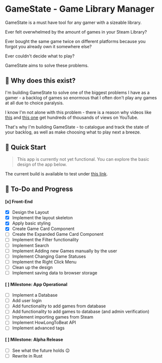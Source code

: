 # GameState - Game Library Manager

GameState is a must have tool for any gamer with a sizeable library. 

Ever felt overwhelmed by the amount of games in your Steam Library? 

Ever bought the same game twice on different platforms because you forgot you already own it somewhere else? 

Ever couldn't decide what to play?

GameState aims to solve these problems. 

## 🤔 Why does this exist?

I'm building GameState to solve one of the biggest problems I have as a gamer - a backlog of games so enormous that I often don't play any games at all due to choice paralysis. 

I know I'm not alone with this problem - there is a reason why videos like [this](https://www.youtube.com/watch?v=nkgAlnDIPMU&t=1664s&pp=ygUOZ2FtaW5nIGJhY2tsb2c%3D) and [this one](https://www.youtube.com/watch?v=IKvcEmh8YFY&pp=ygUOZ2FtaW5nIGJhY2tsb2c%3D) get hundreds of thousands of views on YouTube. 

That's why I'm building GameState - to catalogue and track the state of your backlog, as well as make choosing what to play next a breeze. 

## 🚀 Quick Start

> This app is currently not yet functional. 
> You can explore the basic design of the app below.

The current build is available to test under [this link](https://szymon-kulak.github.io/game-library-manager/).

## 📝 To-Do and Progress

#### [x] Front-End

- [x] Design the Layout
- [x] Implement the layout skeleton
- [x] Apply basic styling
- [x] Create Game Card Component
- [ ] Create the Expanded Game Card Component
- [ ] Implement the Filter functionality
- [ ] Implement Search
- [ ] Implement Adding new Games manually by the user 
- [ ] Implement Changing Game Statuses
- [ ] Implement the Right Click Menu
- [ ] Clean up the design 
- [ ] Implement saving data to browser storage

#### [ ] Milestone: App Operational

- [ ] Implement a Database
- [ ] Add user login
- [ ] Add functionality to add games from database
- [ ] Add functionality to add games to database (and admin verification)
- [ ] Implement importing games from Steam
- [ ] Implement HowLongToBeat API
- [ ] Implement advanced tags

#### [ ] Milestone: Alpha Release

- [ ] See what the future holds 😉
- [ ] Rewrite in Rust
